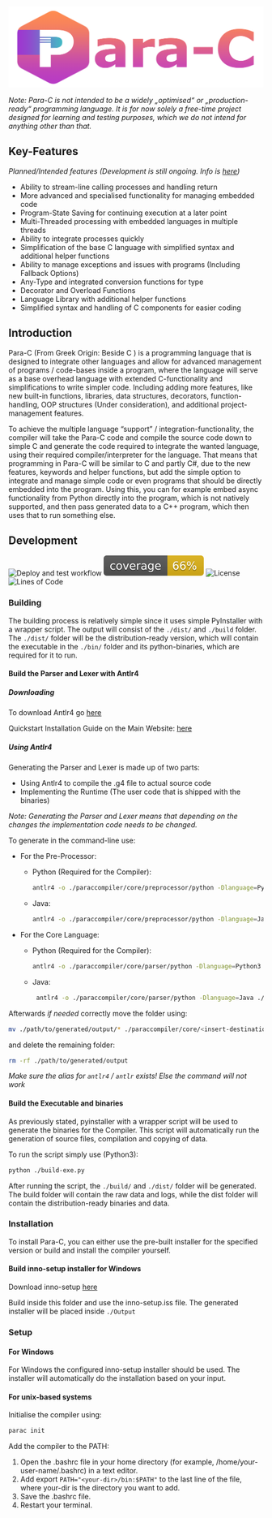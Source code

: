![para-c](./Para-C-Redesign-Banner.png)

*Note: Para-C is not intended to be a widely „optimised“ or „production-ready“
programming language. It is for now solely a free-time project designed for
learning and testing purposes, which we do not intend for anything other than that.*

## Key-Features
*Planned/Intended features (Development is still ongoing. Info is [here](#development))*
- Ability to stream-line calling processes and handling return
- More advanced and specialised functionality for managing embedded code
- Program-State Saving for continuing execution at a later point
- Multi-Threaded processing with embedded languages in multiple threads
- Ability to integrate processes quickly
- Simplification of the base C language with simplified syntax and additional helper functions
- Ability to manage exceptions and issues with programs (Including Fallback Options)
- Any-Type and integrated conversion functions for type
- Decorator and Overload Functions
- Language Library with additional helper functions
- Simplified syntax and handling of C components for easier coding

## Introduction

Para-C (From Greek Origin: Beside C ) is a programming language that is 
designed to integrate other languages and allow for advanced management of
programs / code-bases inside a program, where the language will serve as a 
base overhead language with extended C-functionality and simplifications to
write simpler code. Including adding more features, like new built-in 
functions, libraries, data structures, decorators, function-handling, OOP
structures (Under consideration), and additional project-management features.  

To achieve the multiple language “support” / integration-functionality, the 
compiler will take the Para-C code and compile the source code down to simple
C and generate the code required to integrate the wanted language, using their 
required compiler/interpreter for the language. That means that programming in
Para-C will be similar to C and partly C#, due to the new features, keywords 
and helper functions, but add the simple option to integrate and manage simple 
code or even programs that should be directly embedded into the program. Using
this, you can for example embed async functionality from Python directly into
the program, which is not natively supported, and then pass generated data to
a C++ program, which then uses that to run something else. 
 

## Development

![Deploy and test workflow](https://github.com/Luna-Klatzer/Para-C/actions/workflows/python-test.yml/badge.svg)
![Coverage](https://raw.githubusercontent.com/Luna-Klatzer/Para-C/main/coverage.svg)
![License](https://img.shields.io/github/license/Luna-Klatzer/Para-C?color=cyan)
![Lines of Code](https://img.shields.io/tokei/lines/github/Luna-Klatzer/Para-C)

### Building

The building process is relatively simple since it uses simple PyInstaller with a wrapper script.
The output will consist of the `./dist/` and `./build` folder. The `./dist/` folder will be the
distribution-ready version, which will contain the executable in the `./bin/` folder and its
python-binaries, which are required for it to run.

#### Build the Parser and Lexer with Antlr4

##### Downloading

To download Antlr4 go [here](https://www.antlr.org/download/antlr-4.9.2-complete.jar)

Quickstart Installation Guide on the Main Website: [here](https://www.antlr.org/)

##### Using Antlr4

Generating the Parser and Lexer is made up of two parts:

- Using Antlr4 to compile the .g4 file to actual source code
- Implementing the Runtime (The user code that is shipped with the binaries)

*Note: Generating the Parser and Lexer means that depending on the changes
the implementation code needs to be changed.*

To generate in the command-line use:
- For the Pre-Processor:
  - Python (Required for the Compiler):
      ```bash
      antlr4 -o ./paraccompiler/core/preprocessor/python -Dlanguage=Python3 ./paraccompiler/core/preprocessor/ParaCPreProcessor.g4
      ```
  - Java:
      ```bash
      antlr4 -o ./paraccompiler/core/preprocessor/python -Dlanguage=Java ./paraccompiler/core/preprocessor/ParaCPreProcessor.g4
      ```

- For the Core Language:
  - Python (Required for the Compiler):
      ```bash
      antlr4 -o ./paraccompiler/core/parser/python -Dlanguage=Python3 ./paraccompiler/core/parser/ParaC.g4
      ```
  - Java:
      ```bash
       antlr4 -o ./paraccompiler/core/parser/python -Dlanguage=Java ./paraccompiler/core/parser/ParaC.g4
      ```
  
Afterwards *if needed* correctly move the folder using:
```bash
mv ./path/to/generated/output/* ./paraccompiler/core/<insert-destination>/
```

and delete the remaining folder:
```bash
rm -rf ./path/to/generated/output
```

*Make sure the alias for `antlr4` / `antlr` exists! Else the command will not work*

#### Build the Executable and binaries

As previously stated, pyinstaller with a wrapper script will be used to generate the binaries for the Compiler.
This script will automatically run the generation of source files, compilation and copying of data.

To run the script simply use (Python3):
```bash
python ./build-exe.py
```

After running the script, the `./build/` and `./dist/` folder will be generated.
The build folder will contain the raw data and logs, while the dist folder will contain the distribution-ready binaries and data.

### Installation
 
To install Para-C, you can either use the pre-built installer for the specified version or build and install the compiler yourself. 

#### Build inno-setup installer for Windows 

Download inno-setup [here](https://jrsoftware.org/download.php/is.exe)

Build inside this folder and use the inno-setup.iss file. The generated installer will be placed inside `./Output`

### Setup

#### For Windows

For Windows the configured inno-setup installer should be used. The installer
will automatically do the installation based on your input.

#### For unix-based systems

Initialise the compiler using:
```bash
parac init
```

Add the compiler to the PATH:

1. Open the .bashrc file in your home directory (for example, /home/your-user-name/.bashrc) in a text editor.
2. Add export `PATH="<your-dir>/bin:$PATH"` to the last line of the file, where your-dir is the directory you want to add.
3. Save the .bashrc file.
4. Restart your terminal.
